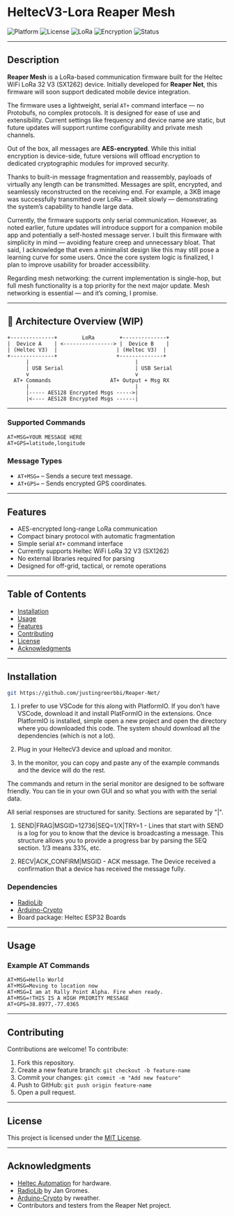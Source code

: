 # HeltecV3-Lora Reaper Mesh

![Platform](https://img.shields.io/badge/platform-Heltec%20V3-blue)
![License](https://img.shields.io/github/license/yourusername/HeltecV3-Lora)
![LoRa](https://img.shields.io/badge/LoRa-enabled-green)
![Encryption](https://img.shields.io/badge/encryption-AES128-informational)
![Status](https://img.shields.io/badge/status-in%20development-yellow)

---

## Description

**Reaper Mesh** is a LoRa-based communication firmware built for the Heltec WiFi LoRa 32 V3 (SX1262) device. Initially developed for **Reaper Net**, this firmware will soon support dedicated mobile device integration.

The firmware uses a lightweight, serial `AT+` command interface — no Protobufs, no complex protocols. It is designed for ease of use and extensibility. Current settings like frequency and device name are static, but future updates will support runtime configurability and private mesh channels.

Out of the box, all messages are **AES-encrypted**. While this initial encryption is device-side, future versions will offload encryption to dedicated cryptographic modules for improved security.

Thanks to built-in message fragmentation and reassembly, payloads of virtually any length can be transmitted. Messages are split, encrypted, and seamlessly reconstructed on the receiving end. For example, a 3KB image was successfully transmitted over LoRa — albeit slowly — demonstrating the system’s capability to handle large data.

Currently, the firmware supports only serial communication. However, as noted earlier, future updates will introduce support for a companion mobile app and potentially a self-hosted message server. I built this firmware with simplicity in mind — avoiding feature creep and unnecessary bloat. That said, I acknowledge that even a minimalist design like this may still pose a learning curve for some users. Once the core system logic is finalized, I plan to improve usability for broader accessibility.

Regarding mesh networking: the current implementation is single-hop, but full mesh functionality is a top priority for the next major update. Mesh networking is essential — and it’s coming, I promise.

---

## 🚀 Architecture Overview (WIP)

```
+--------------+        LoRa        +--------------+
|  Device A    | <----------------> |  Device B    |
| (Heltec V3)  |                   | (Heltec V3)  |
+--------------+                   +--------------+
      |                                  |
      | USB Serial                       | USB Serial
      v                                  v
  AT+ Commands                   AT+ Output + Msg RX
      |                                  |
      |----- AES128 Encrypted Msgs ----->|
      |<---- AES128 Encrypted Msgs ------|
```

---

### Supported Commands

```text
AT+MSG=YOUR MESSAGE HERE
AT+GPS=latitude,longitude
```

### Message Types

-   `AT+MSG=` – Sends a secure text message.
-   `AT+GPS=` – Sends encrypted GPS coordinates.

---

## Features

-   AES-encrypted long-range LoRa communication
-   Compact binary protocol with automatic fragmentation
-   Simple serial `AT+` command interface
-   Currently supports Heltec WiFi LoRa 32 V3 (SX1262)
-   No external libraries required for parsing
-   Designed for off-grid, tactical, or remote operations

---

## Table of Contents

-   [Installation](#installation)
-   [Usage](#usage)
-   [Features](#features)
-   [Contributing](#contributing)
-   [License](#license)
-   [Acknowledgments](#acknowledgments)

---

## Installation

```bash
git https://github.com/justingreerbbi/Reaper-Net/
```

1. I prefer to use VSCode for this along with PlatformIO. If you don't have VSCode, download it and install PlatFormIO in the extensions. Once PlatformIO is installed, simple open a new project and open the directory where you downloaded this code. The system should download all the dependencies (which is not a lot).

2. Plug in your HeltecV3 device and upload and monitor.

3. In the monitor, you can copy and paste any of the example commands and the device will do the rest.

The commands and return in the serial monitor are designed to be software friendly. You can tie in your own GUI and so what you with with the serial data.

All serial responses are structured for sanity. Sections are separated by "|".

1. SEND|FRAG|MSGID=12736|SEQ=1/X|TRY=1 - Lines that start with SEND is a log for you to know that the device is broadcasting a message. This structure allows you to provide a progress bar by parsing the SEQ section. 1/3 means 33%, etc.

2. RECV|ACK_CONFIRM|MSGID - ACK message. The Device received a confirmation that a device has received the message fully.

### Dependencies

-   [RadioLib](https://github.com/jgromes/RadioLib)
-   [Arduino-Crypto](https://rweather.github.io/arduinolibs/crypto.html)
-   Board package: Heltec ESP32 Boards

---

## Usage

### Example AT Commands

```text
AT+MSG=Hello World
AT+MSG=Moving to location now
AT+MSG=I am at Rally Point Alpha. Fire when ready.
AT+MSG=!THIS IS A HIGH PRIORITY MESSAGE
AT+GPS=38.8977,-77.0365
```

---

## Contributing

Contributions are welcome! To contribute:

1. Fork this repository.
2. Create a new feature branch: `git checkout -b feature-name`
3. Commit your changes: `git commit -m "Add new feature"`
4. Push to GitHub: `git push origin feature-name`
5. Open a pull request.

---

## License

This project is licensed under the [MIT License](LICENSE).

---

## Acknowledgments

-   [Heltec Automation](https://heltec.org/) for hardware.
-   [RadioLib](https://github.com/jgromes/RadioLib) by Jan Gromes.
-   [Arduino-Crypto](https://rweather.github.io/arduinolibs/crypto.html) by rweather.
-   Contributors and testers from the Reaper Net project.
